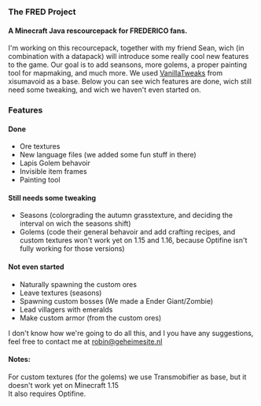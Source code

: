 ### The FRED Project
#### A Minecraft Java rescourcepack for FREDERICO fans.

I'm working on this recourcepack, together with my friend Sean, wich (in combination with a datapack) will introduce some really cool new features to the game. Our goal is to add seansons, more golems, a proper painting tool for mapmaking, and much more. 
We used [VanillaTweaks](https://vanillatweaks.net/) from xisumavoid as a base.
Below you can see wich features are done, wich still need some tweaking, and wich we haven't even started on.

### Features
#### Done
- Ore textures
- New language files (we added some fun stuff in there)
- Lapis Golem behavoir
- Invisible item frames
- Painting tool
#### Still needs some tweaking
- Seasons (colorgrading the autumn grasstexture, and deciding the interval on wich the seasons shift)
- Golems (code their general behavoir and add crafting recipes, and custom textures won't work yet on 1.15 and 1.16, because Optifine isn't fully working for those versions)
#### Not even started
- Naturally spawning the custom ores
- Leave textures (seasons)
- Spawning custom bosses (We made a Ender Giant/Zombie)
- Lead villagers with emeralds
- Make custom armor (from the custom ores)

I don't know how we're going to do all this, and I you have any suggestions, feel free to contact me at robin@geheimesite.nl

#### Notes:
For custom textures (for the golems) we use Transmobifier as base, but it doesn't work yet on Minecraft 1.15<br>
It also requires Optifine.
